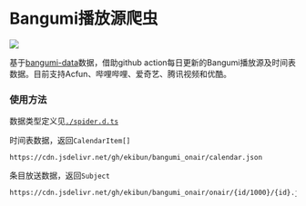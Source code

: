 <!--
 * @Description: read me
 * @Author: ekibun
 * @Date: 2020-06-15 20:10:56
 * @LastEditors: ekibun
 * @LastEditTime: 2020-06-15 21:51:43
--> 
# Bangumi播放源爬虫

[![](https://data.jsdelivr.com/v1/package/gh/ekibot/bangumi_onair/badge)](https://www.jsdelivr.com/package/gh/ekibot/bangumi_onair)

基于[bangumi-data](https://github.com/bangumi-data/bangumi-data)数据，借助github action每日更新的Bangumi播放源及时间表数据。目前支持Acfun、哔哩哔哩、爱奇艺、腾讯视频和优酷。

### 使用方法

数据类型定义见[`./spider.d.ts`](https://github.com/ekibun/bangumi_onair/blob/spider/spider.d.ts)

时间表数据，返回`CalendarItem[]`
```
https://cdn.jsdelivr.net/gh/ekibun/bangumi_onair/calendar.json
```

条目放送数据，返回`Subject`
```
https://cdn.jsdelivr.net/gh/ekibun/bangumi_onair/onair/{id/1000}/{id}.json
```
